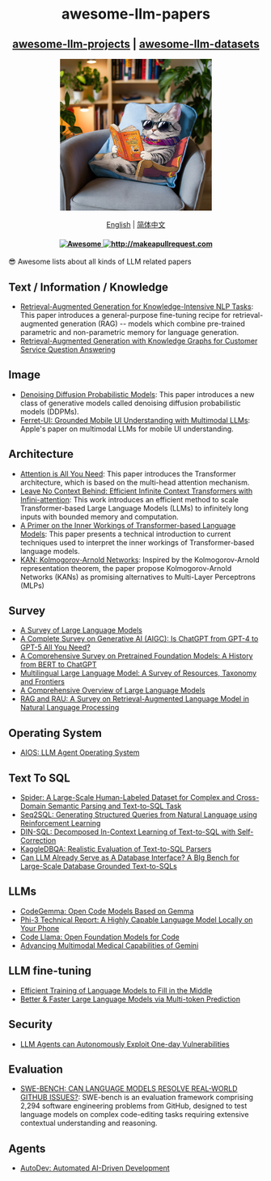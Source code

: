 <div align="center">
  <h1 align="center">awesome-llm-papers</h1>
  <h2 align="center">
    <a href="https://github.com/InfiniteAICreations/awesome-llm-projects" target="_blank">awesome-llm-projects</a> |
    <a href="https://github.com/InfiniteAICreations/awesome-llm-datasets" target="_blank">awesome-llm-datasets</a>
  </h2>
  <img src="./logo.png" alt="Logo" width="300" height="300" />
  <p>
      <a href="https://github.com/InfiniteAICreations/awesome-llm-papers">English</a> | <a href="https://github.com/InfiniteAICreations/awesome-llm-papers/blob/main/README.zh_CN.md">简体中文</a>
  </p>

  <h4 align="center">
    <a href="https://awesome.re">
      <img src="https://awesome.re/badge.svg" alt="Awesome" />
    </a>
    <a href="http://makeapullrequest.com">
      <img src="https://img.shields.io/badge/PRs-welcome-brightgreen.svg?style=flat-square" alt="http://makeapullrequest.com" />
    </a>
  </h4>
</div>

😎 Awesome lists about all kinds of LLM related papers

## Text / Information / Knowledge
- [Retrieval-Augmented Generation for Knowledge-Intensive NLP Tasks](https://arxiv.org/abs/2005.11401): This paper introduces a general-purpose fine-tuning recipe for retrieval-augmented generation (RAG) -- models which combine pre-trained parametric and non-parametric memory for language generation.
- [Retrieval-Augmented Generation with Knowledge Graphs for Customer Service Question Answering](https://arxiv.org/abs/2404.17723)

## Image
- [Denoising Diffusion Probabilistic Models](https://arxiv.org/abs/2006.11239):  This paper introduces a new class of generative models called denoising diffusion probabilistic models (DDPMs).
- [Ferret-UI: Grounded Mobile UI Understanding with Multimodal LLMs](https://arxiv.org/pdf/2404.05719.pdf): Apple's paper on multimodal LLMs for mobile UI understanding.

## Architecture
- [Attention is All You Need](https://arxiv.org/abs/1706.03762): This paper introduces the Transformer architecture, which is based on the multi-head attention mechanism.
- [Leave No Context Behind: Efficient Infinite Context Transformers with Infini-attention](https://arxiv.org/abs/2404.07143): This work introduces an efficient method to scale Transformer-based Large Language Models (LLMs) to infinitely long inputs with bounded memory and computation.
- [A Primer on the Inner Workings of Transformer-based Language Models](https://arxiv.org/abs/2405.00208): This paper presents a technical introduction to current techniques used to interpret the inner workings of Transformer-based language models.
- [KAN: Kolmogorov-Arnold Networks](https://arxiv.org/abs/2404.19756v2): Inspired by the Kolmogorov-Arnold representation theorem, the paper propose Kolmogorov-Arnold Networks (KANs) as promising alternatives to Multi-Layer Perceptrons (MLPs)

## Survey
- [A Survey of Large Language Models](https://arxiv.org/abs/2303.18223)
- [A Complete Survey on Generative AI (AIGC): Is ChatGPT from GPT-4 to GPT-5 All You Need?](https://arxiv.org/abs/2303.11717)
- [A Comprehensive Survey on Pretrained Foundation Models: A History from BERT to ChatGPT](https://arxiv.org/abs/2302.09419)
- [Multilingual Large Language Model: A Survey of Resources, Taxonomy and Frontiers](https://arxiv.org/abs/2404.04925)
- [A Comprehensive Overview of Large Language Models](https://arxiv.org/abs/2307.06435)
- [RAG and RAU: A Survey on Retrieval-Augmented Language Model in Natural Language Processing](https://arxiv.org/abs/2404.19543)

## Operating System
- [AIOS: LLM Agent Operating System](https://arxiv.org/abs/2403.16971)

## Text To SQL
- [Spider: A Large-Scale Human-Labeled Dataset for Complex and Cross-Domain Semantic Parsing and Text-to-SQL Task](https://arxiv.org/abs/1809.08887)
- [Seq2SQL: Generating Structured Queries from Natural Language using Reinforcement Learning](https://arxiv.org/abs/1709.00103)
- [DIN-SQL: Decomposed In-Context Learning of Text-to-SQL with Self-Correction](https://arxiv.org/abs/2304.11015)
- [KaggleDBQA: Realistic Evaluation of Text-to-SQL Parsers](https://arxiv.org/abs/2106.11455)
- [Can LLM Already Serve as A Database Interface? A BIg Bench for Large-Scale Database Grounded Text-to-SQLs](https://arxiv.org/pdf/2305.03111.pdf)

## LLMs
- [CodeGemma: Open Code Models Based on Gemma](https://storage.googleapis.com/deepmind-media/gemma/codegemma_report.pdf)
- [Phi-3 Technical Report: A Highly Capable Language Model Locally on Your Phone](https://arxiv.org/pdf/2404.14219.pdf)
- [Code Llama: Open Foundation Models for Code](https://arxiv.org/pdf/2308.12950.pdf)
- [Advancing Multimodal Medical Capabilities of Gemini](https://arxiv.org/pdf/2405.03162)

## LLM fine-tuning
- [Efficient Training of Language Models to Fill in the Middle](https://arxiv.org/abs/2207.14255)
- [Better & Faster Large Language Models via Multi-token Prediction](https://arxiv.org/pdf/2404.19737)

## Security
- [LLM Agents can Autonomously Exploit One-day Vulnerabilities](https://arxiv.org/abs/2404.08144v2)

## Evaluation
- [SWE-BENCH: CAN LANGUAGE MODELS RESOLVE REAL-WORLD GITHUB ISSUES?](https://arxiv.org/pdf/2310.06770): 
SWE-bench is an evaluation framework comprising 2,294 software engineering problems from GitHub, designed to test language models on complex code-editing tasks requiring extensive contextual understanding and reasoning. 


## Agents
- [AutoDev: Automated AI-Driven Development](https://arxiv.org/pdf/2403.08299.pdf)

